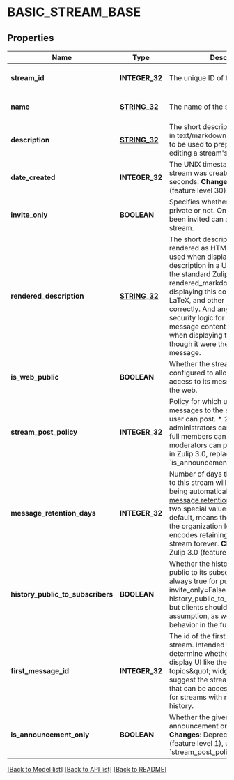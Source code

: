 # BASIC_STREAM_BASE

## Properties
Name | Type | Description | Notes
------------ | ------------- | ------------- | -------------
**stream_id** | **INTEGER_32** | The unique ID of the stream.  | [optional] [default to null]
**name** | [**STRING_32**](STRING_32.md) | The name of the stream.  | [optional] [default to null]
**description** | [**STRING_32**](STRING_32.md) | The short description of the stream in text/markdown format, intended to be used to prepopulate UI for editing a stream&#39;s description.  | [optional] [default to null]
**date_created** | **INTEGER_32** | The UNIX timestamp for when the stream was created, in UTC seconds.  **Changes**: New in Zulip 4.0 (feature level 30).  | [optional] [default to null]
**invite_only** | **BOOLEAN** | Specifies whether the stream is private or not. Only people who have been invited can access a private stream.  | [optional] [default to null]
**rendered_description** | [**STRING_32**](STRING_32.md) | The short description of the stream rendered as HTML, intended to be used when displaying the stream description in a UI.  One should use the standard Zulip rendered_markdown CSS when displaying this content so that emoji, LaTeX, and other syntax work correctly.  And any client-side security logic for user-generated message content should be applied when displaying this HTML as though it were the body of a Zulip message.  | [optional] [default to null]
**is_web_public** | **BOOLEAN** | Whether the stream has been configured to allow unauthenticated access to its message history from the web.  | [optional] [default to null]
**stream_post_policy** | **INTEGER_32** | Policy for which users can post messages to the stream.  * 1 &#x3D;&gt; Any user can post. * 2 &#x3D;&gt; Only administrators can post. * 3 &#x3D;&gt; Only full members can post. * 4 &#x3D;&gt; Only moderators can post.  **Changes**: New in Zulip 3.0, replacing the previous &#x60;is_announcement_only&#x60; boolean.  | [optional] [default to null]
**message_retention_days** | **INTEGER_32** | Number of days that messages sent to this stream will be stored before being automatically deleted by the [message retention policy](/help/message-retention-policy).  There are two special values:  * &#x60;null&#x60;, the default, means the stream will inherit the organization   level setting. * &#x60;-1&#x60; encodes retaining messages in this stream forever.  **Changes**: New in Zulip 3.0 (feature level 17).  | [optional] [default to null]
**history_public_to_subscribers** | **BOOLEAN** | Whether the history of the stream is public to its subscribers.  Currently always true for public streams (i.e. invite_only&#x3D;False implies history_public_to_subscribers&#x3D;True), but clients should not make that assumption, as we may change that behavior in the future.  | [optional] [default to null]
**first_message_id** | **INTEGER_32** | The id of the first message in the stream.  Intended to help clients determine whether they need to display UI like the \&quot;more topics\&quot; widget that would suggest the stream has older history that can be accessed.  Null is used for streams with no message history.  | [optional] [default to null]
**is_announcement_only** | **BOOLEAN** | Whether the given stream is announcement only or not.  **Changes**: Deprecated in Zulip 3.0 (feature level 1), use &#x60;stream_post_policy&#x60; instead.  | [optional] [default to null]

[[Back to Model list]](../README.md#documentation-for-models) [[Back to API list]](../README.md#documentation-for-api-endpoints) [[Back to README]](../README.md)


